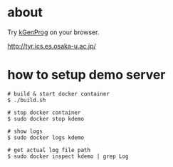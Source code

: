 # about
Try [kGenProg](https://github.com/kusumotolab/kGenProg) on your browser.

http://tyr.ics.es.osaka-u.ac.jp/


# how to setup demo server

```shell
# build & start docker container
$ ./build.sh

# stop docker container
$ sudo docker stop kdemo

# show logs
$ sudo docker logs kdemo

# get actual log file path
$ sudo docker inspect kdemo | grep Log
```
